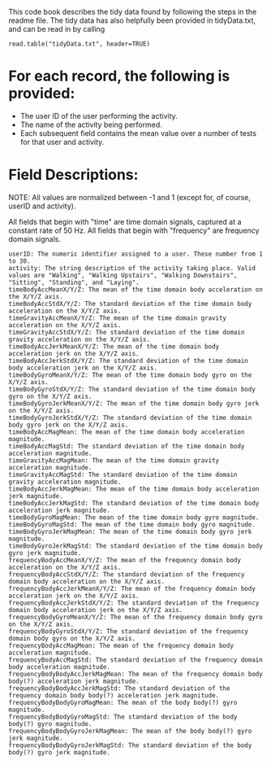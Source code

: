 This code book describes the tidy data found by following the steps in the readme file. The tidy data has also helpfully been provided in tidyData.txt, and can be read in by calling 

    read.table("tidyData.txt", header=TRUE)

For each record, the following is provided:
====================================================

- The user ID of the user performing the activity.
- The name of the activity being performed.
- Each subsequent field contains the mean value over a number of tests for that user and activity.

Field Descriptions:
====================================================

NOTE: All values are normalized between -1 and 1 (except for, of course, userID and activity).

All fields that begin with "time" are time domain signals, captured at a constant rate of 50 Hz. All fields that begin with "frequency" are frequency domain signals.

    userID: The numeric identifier assigned to a user. These number from 1 to 30.
    activity: The string description of the activity taking place. Valid values are "Walking", "Walking Upstairs", "Walking Downstairs", "Sitting", "Standing", and "Laying".
    timeBodyAccMeanX/Y/Z: The mean of the time domain body acceleration on the X/Y/Z axis.
    timeBodyAccStdX/Y/Z: The standard deviation of the time domain body acceleration on the X/Y/Z axis.
    timeGravityAccMeanX/Y/Z: The mean of the time domain gravity acceleration on the X/Y/Z axis.
    timeGravityAccStdX/Y/Z: The standard deviation of the time domain gravity acceleration on the X/Y/Z axis.
    timeBodyAccJerkMeanX/Y/Z: The mean of the time domain body acceleration jerk on the X/Y/Z axis.
    timeBodyAccJerkStdX/Y/Z: The standard deviation of the time domain body acceleration jerk on the X/Y/Z axis.
    timeBodyGyroMeanX/Y/Z: The mean of the time domain body gyro on the X/Y/Z axis.
    timeBodyGyroStdX/Y/Z: The standard deviation of the time domain body gyro on the X/Y/Z axis.
    timeBodyGyroJerkMeanX/Y/Z: The mean of the time domain body gyro jerk on the X/Y/Z axis.
    timeBodyGyroJerkStdX/Y/Z: The standard deviation of the time domain body gyro jerk on the X/Y/Z axis.
    timeBodyAccMagMean: The mean of the time domain body acceleration magnitude.
    timeBodyAccMagStd: The standard deviation of the time domain body acceleration magnitude.
    timeGravityAccMagMean: The mean of the time domain gravity acceleration magnitude.
    timeGravityAccMagStd: The standard deviation of the time domain gravity acceleration magnitude.
    timeBodyAccJerkMagMean: The mean of the time domain body acceleration jerk magnitude.
    timeBodyAccJerkMagStd: The standard deviation of the time domain body acceleration jerk magnitude.
    timeBodyGyroMagMean: The mean of the time domain body gyro magnitude.
    timeBodyGyroMagStd: The mean of the time domain body gyro magnitude.
    timeBodyGyroJerkMagMean: The mean of the time domain body gyro jerk magnitude.
    timeBodyGyroJerkMagStd: The standard deviation of the time domain body gyro jerk magnitude.
    frequencyBodyAccMeanX/Y/Z: The mean of the frequency domain body acceleration on the X/Y/Z axis.
    frequencyBodyAccStdX/Y/Z: The standard deviation of the frequency domain body acceleration on the X/Y/Z axis.
    frequencyBodyAccJerkMeanX/Y/Z: The mean of the frequency domain body acceleration jerk on the X/Y/Z axis.
    frequencyBodyAccJerkStdX/Y/Z: The standard deviation of the frequency domain body acceleration jerk on the X/Y/Z axis.
    frequencyBodyGyroMeanX/Y/Z: The mean of the frequency domain body gyro on the X/Y/Z axis.
    frequencyBodyGyroStdX/Y/Z: The standard deviation of the frequency domain body gyro on the X/Y/Z axis.
    frequencyBodyAccMagMean: The mean of the frequency domain body acceleration magnitude.
    frequencyBodyAccMagStd: The standard deviation of the frequency domain body acceleration magnitude.
    frequencyBodyBodyAccJerkMagMean: The mean of the frequency domain body body(?) acceleration jerk magnitude.
    frequencyBodyBodyAccJerkMagStd: The standard deviation of the frequency domain body body(?) acceleration jerk magnitude.
    frequencyBodyBodyGyroMagMean: The mean of the body body(?) gyro magnitude.
    frequencyBodyBodyGyroMagStd: The standard deviation of the body body(?) gyro magnitude.
    frequencyBodyBodyGyroJerkMagMean: The mean of the body body(?) gyro jerk magnitude.
    frequencyBodyBodyGyroJerkMagStd: The standard deviation of the body body(?) gyro jerk magnitude.
